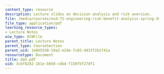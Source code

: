 ```yaml
---
content_type: resource
description: Lecture slides on decision analysis and risk aversion.
file: /media/courses/esd-72-engineering-risk-benefit-analysis-spring-2007/3cbf82821b1eb650cdb4f150fbf27df1_da5.pdf
file_type: application/pdf
learning_resource_types:
- Lecture Notes
ocw_type: OCWFile
parent_title: Lecture Notes
parent_type: CourseSection
parent_uid: 14865558-19a2-e2de-7c82-d433f2b1f41a
resourcetype: Document
title: da5.pdf
uid: 3cbf8282-1b1e-b650-cdb4-f150fbf27df1
---
```

